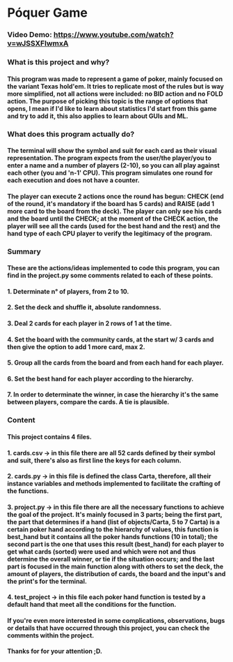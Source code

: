 # Póquer Game
### Video Demo: https://www.youtube.com/watch?v=wJSSXFlwmxA
### What is this project and why?
#### This program was made to represent a game of poker, mainly focused on the variant Texas hold'em. It tries to replicate most of the rules but is way more simplified, not all actions were included: no BID action and no FOLD action. The purpose of picking this topic is the range of options that opens, I mean if I'd like to learn about statistics I'd start from this game and try to add it, this also applies to learn about GUIs and ML.
### What does this program actually do?
#### The terminal will show the symbol and suit for each card as their visual representation. The program expects from the user/the player/you to enter a name and a number of players (2-10), so you can all play against each other (you and 'n-1' CPU). This program simulates one round for each execution and does not have a counter.
#### The player can execute 2 actions once the round has begun: CHECK (end of the round, it's mandatory if the board has 5 cards) and RAISE (add 1 more card to the board from the deck). The player can only see his cards and the board until the CHECK; at the moment of the CHECK action, the player will see all the cards (used for the best hand and the rest) and the hand type of each CPU player to verify the legitimacy of the program.
### Summary
#### These are the actions/ideas implemented to code this program, you can find in the project.py some comments related to each of these points.
#### 1. Determinate n° of players, from 2 to 10.
#### 2. Set the deck and shuffle it, absolute randomness.
#### 3. Deal 2 cards for each player in 2 rows of 1 at the time.
#### 4. Set the board with the community cards, at the start w/ 3 cards and then give the option to add 1 more card, max 2.
#### 5. Group all the cards from the board and from each hand for each player.
#### 6. Set the best hand for each player according to the hierarchy.
#### 7. In order to determinate the winner, in case the hierarchy it's the same between players, compare the cards. A tie is plausible.
### Content
#### This project contains 4 files.
#### 1. cards.csv → in this file there are all 52 cards defined by their symbol and suit, there's also as first line the keys for each column.
#### 2. cards.py → in this file is defined the class Carta, therefore, all their instance variables and methods implemented to facilitate the crafting of the functions.
#### 3. project.py → in this file there are all the necessary functions to achieve the goal of the project. It's mainly focused in 3 parts; being the first part, the part that determines if a hand (list of objects/Carta, 5 to 7 Carta) is a certain poker hand according to the hierarchy of values, this function is best_hand but it contains all the poker hands functions (10 in total); the second part is the one that uses this result (best_hand) for each player to get what cards (sorted) were used and which were not and thus determine the overall winner, or tie if the situation occurs; and the last part is focused in the main function along with others to set the deck, the amount of players, the distribution of cards, the board and the input's and the print's for the terminal.
#### 4. test_project → in this file each poker hand function is tested by a default hand that meet all the conditions for the function.
####
#### If you're even more interested in some complications, observations, bugs or details that have occurred through this project, you can check the comments within the project.
#### Thanks for for your attention ;D.